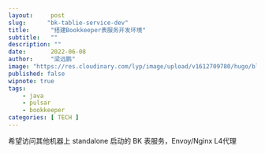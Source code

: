```yaml
---
layout:     post 
slug:      "bk-tablie-service-dev"
title:      "搭建Bookkeeper表服务开发环境"
subtitle:   ""
description: ""
date:       2022-06-08
author:     "梁远鹏"
image: "https://res.cloudinary.com/lyp/image/upload/v1612709780/hugo/blog.github.io/pexels-matt-hardy-2568001.jpg"
published: false
wipnote: true
tags:
    - java 
    - pulsar
    - bookkeeper
categories: [ TECH ]
---    
```



希望访问其他机器上 standalone 启动的 BK 表服务，Envoy/Nginx L4代理

